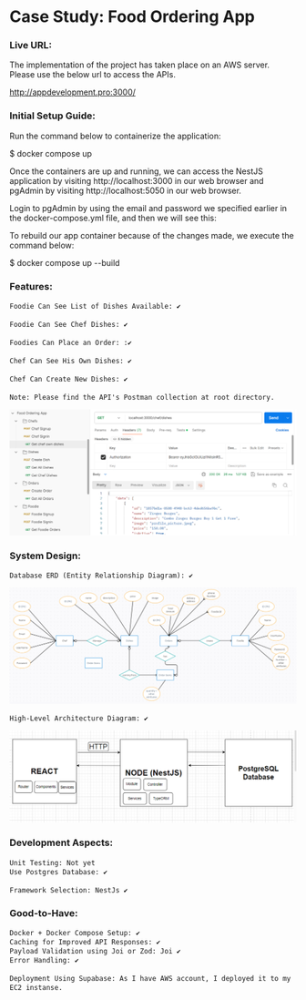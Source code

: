 # Case Study: Food Ordering App


### Live URL:

The implementation of the project has taken place on an AWS server. Please use the below url to access the APIs.

http://appdevelopment.pro:3000/


### Initial Setup Guide:



Run the command below to containerize the application:

$ docker compose up

Once the containers are up and running, we can access the NestJS application by visiting http://localhost:3000 in our web browser and pgAdmin by visiting http://localhost:5050 in our web browser.

Login to pgAdmin by using the email and password we specified earlier in the docker-compose.yml file, and then we will see this:

To rebuild our app container because of the changes made, we execute the command below:

$ docker compose up --build


### Features:

    Foodie Can See List of Dishes Available: ✔️

    Foodie Can See Chef Dishes: ✔️	

    Foodies Can Place an Order: :✔️	

    Chef Can See His Own Dishes: ✔️	

    Chef Can Create New Dishes: ✔️	

    Note: Please find the API's Postman collection at root directory.

![alt text](https://github.com/immHassan/foodOrderingApp/blob/main/diagrams/API.PNG?raw=true)

### System Design:

    Database ERD (Entity Relationship Diagram): ✔️	

![alt text](https://github.com/immHassan/foodOrderingApp/blob/main/diagrams/ERD.PNG?raw=true)



    High-Level Architecture Diagram: ✔️
	
![alt text](https://github.com/immHassan/foodOrderingApp/blob/main/diagrams/Architecture%20Diagram.PNG?raw=true)
    
### Development Aspects:

    Unit Testing: Not yet
    Use Postgres Database: ✔️	

    Framework Selection: NestJs ✔️	

### Good-to-Have:

    Docker + Docker Compose Setup: ✔️	
    Caching for Improved API Responses: ✔️
    Payload Validation using Joi or Zod: Joi ✔️	
    Error Handling: ✔️

    Deployment Using Supabase: As I have AWS account, I deployed it to my EC2 instanse.
